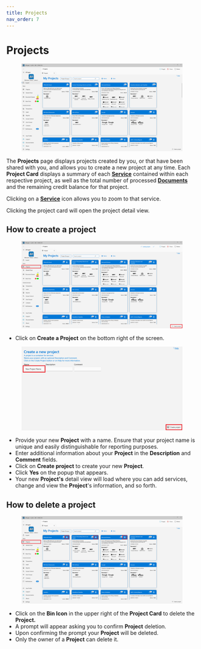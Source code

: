```yaml
---
title: Projects
nav_order: 7
---
```


# Projects

<figure><img src=".gitbook/assets/image (15) (1) (1) (1).png" alt=""><figcaption></figcaption></figure>

The **Projects** page displays projects created by you, or that have been shared with you, and allows you to create a new project at any time. Each **Project Card** displays a summary of each [**Service**](broken-reference/) contained within each respective project, as well as the total number of processed [**Documents**](broken-reference/) and the remaining credit balance for that project.

Clicking on a [**Service**](broken-reference/) icon allows you to zoom to that service.

Clicking the project card will open the project detail view.

## How to create a project

<figure><img src=".gitbook/assets/image (10) (4).png" alt=""><figcaption></figcaption></figure>

* Click on **Create a Project** on the bottom right of the screen.

<figure><img src=".gitbook/assets/image (18) (1) (1).png" alt=""><figcaption></figcaption></figure>

* Provide your new **Project** with a name. Ensure that your project name is unique and easily distinguishable for reporting purposes.
* Enter additional information about your **Project** in the **Description** and **Comment** fields.
* Click on **Create project** to create your new **Project**.
* Click **Yes** on the popup that appears.
* Your new **Project's** detail view will load where you can add services, change and view the **Project**'s information, and so forth.

## How to delete a project

<figure><img src=".gitbook/assets/image (79).png" alt=""><figcaption></figcaption></figure>

* Click on the **Bin Icon** in the upper right of the **Project Card** to delete the **Project.**
* A prompt will appear asking you to confirm **Project** deletion.
* Upon confirming the prompt your **Project** will be deleted.
* Only the owner of a **Project** can delete it.
